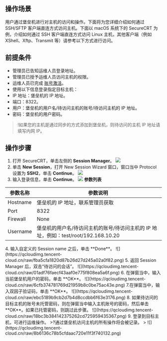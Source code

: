 ## 操作场景
用户通过堡垒机进行对主机的访问和操作。下面将为您详细介绍如何通过 SSH/SFTP 客户端直连方式访问主机。下面以 macOS 系统下的 SecureCRT 为例，介绍如何通过 SSH 客户端直连方式访问 Linux 主机，其他客户端（例如 XShell、Xftp、Transmit 等）请参考以下方式进行访问。


## 前提条件
- 管理员已告知运维人员登录地址。
- 管理员已授予运维人员访问主机的权限。
- 运维人员已完成 [账号激活](https://cloud.tencent.com/document/product/1025/55183#step2)。
- 使用以下信息登录指定目标主机：
 - IP 地址：堡垒机的 IP 地址。
 - 端口：8322。
 - 用户：堡垒机的用户名/待访问主机的账号/待访问主机的 IP 地址。
 - 密码：堡垒机的用户密码。

>!如果您的主机是通过同步的方式添加到堡垒机，则待访问的主机 IP 地址请填写内网 IP。
>

## 操作步骤
1.	打开 SecureCRT，单击左侧的 **Session Manager**。
![](https://qcloudimg.tencent-cloud.cn/raw/9d191e9d1ace8c665073422cfda0948a.png)
2. 单击 **New Session**，打开 New Session Wizard 窗口，窗口当中 Protocol 设置为 **SSH2**，单击 **Continue**。
![](https://qcloudimg.tencent-cloud.cn/raw/086965702afe3926a9e3782e5d5ce077.png)
3. 输入登录信息，单击 **Continue**。
![](https://qcloudimg.tencent-cloud.cn/raw/2e0665bbee20a6a3cb777f7be2600ffe.png)
**参数列表**
<table>
<thead>
<tr>
<th>参数名称</th>
<th>参数说明</th>
</tr>
</thead>
<tbody><tr>
<td>Hostname</td>
<td>堡垒机的 IP 地址，联系管理员获取</td>
</tr>
<tr>
<td>Port</td>
<td>8322</td>
</tr>
<tr>
<td>Firewall</td>
<td>None</td>
</tr>
<tr>
<td>Username</td>
<td>堡垒机的用户名/待访问主机的账号/待访问主机的 IP 地址，例如：test/root/192.168.10.20</td>
</tr>
</tbody></table>
4. 输入自定义的 Session name 之后，单击 **Done**。
![](https://qcloudimg.tencent-cloud.cn/raw/fba5cfa1820d87b26d27d245a02a0f82.png)
5. 返回 Session Manager 后，双击“待访问的会话”。
![](https://qcloudimg.tencent-cloud.cn/raw/01adf76faecf43aaf0e775f808ea5a6f.png)
6. 在弹窗当中，输入当前堡垒机用户的密码，单击 **OK**。
![](https://qcloudimg.tencent-cloud.cn/raw/6cfb374781769d21959b8c0be75ac43e.png)
7.在弹窗当中，输入双因子验证码，单击 **OK**。
![](https://qcloudimg.tencent-cloud.cn/raw/ebc5189b9cb2d7b4d8ccdbb6f63e3176.png)
8. 如果待访问的目标主机的账号未托管密码，则在弹窗当中输入主机账号的密码，然后单击 **OK**。如果已托管密码，则跳过此步骤。
![](https://qcloudimg.tencent-cloud.cn/raw/18bc3b384142375262cd725959435367.png)
9.	登录到目标主机，可进行运维操作。
>?通过堡垒机访问主机的所有操作将会被记录。
>
![](https://qcloudimg.tencent-cloud.cn/raw/8b6136c78b5cfdaac720e11f3f740132.png)
